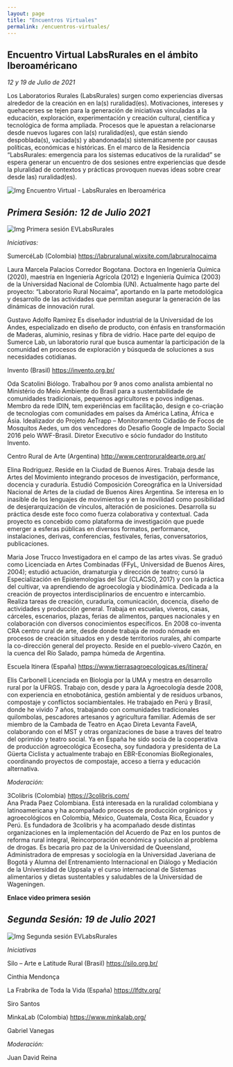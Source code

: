 ```yaml
---
layout: page
title: "Encuentros Virtuales"
permalink: /encuentros-virtuales/
---
```

## **Encuentro Virtual LabsRurales en el ámbito Iberoaméricano**

_12 y 19 de Julio de 2021_

Los Laboratorios Rurales (LabsRurales) surgen como experiencias diversas alrededor de la creación en en la(s) ruralidad(es). Motivaciones, intereses y quehacerses se tejen para la generación de iniciativas vinculadas a la educación, exploración, experimentación y creación cultural, científica y tecnológica de forma ampliada. Procesos que le apuestan a relacionarse desde nuevos lugares con la(s) ruralidad(es), que están siendo despoblada(s), vaciada(s) y abandonada(s) sistemáticamente por causas políticas, económicas e históricas. En el marco de la Residencia “LabsRurales: emergencia para los sistemas educativos de la ruralidad” se espera generar un encuentro de dos sesiones entre experiencias que desde la pluralidad de contextos y prácticas provoquen nuevas ideas sobre crear desde las) ruralidad(es). 

![Img Encuentro Virtual - LabsRurales en Iberoamérica](https://user-images.githubusercontent.com/87378353/125688753-b1613393-d419-44b8-b66c-fb33a71449c5.jpg)



## **_Primera Sesión: 12 de Julio 2021_**

![Img Primera sesión EVLabsRurales](https://user-images.githubusercontent.com/87378353/125688819-3a01d273-c590-4ac6-bd1f-272e54d50b00.jpg)

_Iniciativas:_

SumercéLab  (Colombia)                  https://labruralunal.wixsite.com/labruralnocaima 

Laura Marcela Palacios Corredor
Bogotana. Doctora en Ingeniería Química (2020), maestría en Ingeniería Agrícola (2012) e Ingeniería Química (2003) de la Universidad Nacional de Colombia (UN).  Actualmente hago parte del proyecto: “Laboratorio Rural Nocaima”, aportando en la parte metodológica y desarrollo de las actividades que permitan asegurar la generación de las dinámicas de innovación rural.

Gustavo Adolfo Ramírez
Es diseñador industrial de la Universidad de los Andes, especializado en diseño de producto, con énfasis en transformación de Maderas, aluminio, resinas y fibra de vidrio. Hace parte del equipo de Sumerce Lab, un laboratorio rural que busca aumentar la participación de la comunidad en procesos de exploración y búsqueda de soluciones a sus necesidades cotidianas.

Invento (Brasil)                         https://invento.org.br/

Oda Scatolini 
Biólogo. Trabalhou por 9 anos como analista ambiental no Ministério do Meio Ambiente do Brasil para a sustentabilidade de comunidades tradicionais, pequenos agricultores e povos indígenas. Membro da rede IDIN, tem experiências em facilitação, design e co-criação de tecnologias com comunidades em países da América Latina, África e Ásia. Idealizador do Projeto AeTrapp – Monitoramento Cidadão de Focos de Mosquitos Aedes, um dos vencedores do Desafio Google de Impacto Social 2016 pelo WWF-Brasil. Diretor Executivo e sócio fundador do Instituto Invento.


Centro Rural de Arte (Argentina)         http://www.centroruraldearte.org.ar/

Elina Rodriguez.
Reside en la Ciudad de Buenos Aires. Trabaja desde las Artes del Movimiento integrando procesos de investigación, performance, docencia y curaduría. Estudió Composición Coreográfica en la Universidad Nacional de Artes de la ciudad de Buenos Aires Argentina. Se interesa en lo inasible de los lenguajes de movimientos y en la movilidad como posibilidad de desjerarquización de vínculos, alteración de posiciones. Desarrolla su práctica desde este foco como fuerza colaborativa y contextual. Cada proyecto es concebido como plataforma de investigación que puede emerger a esferas públicas en diversos formatos, performance, instalaciones, derivas, conferencias, festivales, ferias, conversatorios, publicaciones.

Maria Jose Trucco
Investigadora en el campo de las artes vivas. Se graduó como Licenciada en Artes Combinadas (FFyL, Universidad de Buenos Aires, 2004); estudió actuación, dramaturgia y dirección de teatro; cursó la Especialización en Epistemologías del Sur (CLACSO, 2017) y con la práctica del cultivar, va aprendiendo de agroecología y biodinámica.  Dedicada a la creación de proyectos interdisciplinarios de encuentro e intercambio. Realiza tareas de creación, curaduría, comunicación, docencia, diseño de actividades y producción general. Trabaja en escuelas, viveros, casas, cárceles, escenarios, plazas, ferias de alimentos, parques nacionales y en colaboración con diversos conocimientos específicos. En 2008 co-inventa CRA centro rural de arte, desde donde trabaja de modo nómade en procesos de creación situados en y desde territorios rurales, ahí comparte la co-dirección general del proyecto. Reside en el pueblo-vivero Cazón, en la cuenca del Río Salado, pampa húmeda de Argentina.

Escuela Itinera (España)                 https://www.tierrasagroecologicas.es/itinera/

Elis Carbonell 
Licenciada en Biologia por la UMA y mestra en desarrollo rural por la UFRGS. Trabajo con, desde y para la Agroecología desde 2008, con experiencia en etnobotánica, gestión ambiental y de residuos urbanos, compostaje y conflictos sociambientales. He trabajado en Perú y Brasil, donde he vivido 7 años,  trabajando con comunidades tradicionales quilombolas, pescadores artesanos y agricultura familiar. Además de ser miembro de la Cambada de Teatro en Açao Direta Levanta FavelA, colaborando con el MST y otras organizaciones de base a traves del  teatro del oprimido y teatro social. Ya en España he sido socia de la cooperativa de producción agroecológica Ecosecha, soy fundadora y presidenta de La Güerta Ciclista y actualmente trabajo en EBR-Economías BioRegionales, coordinando proyectos de compostaje, acceso a tierra y educación alternativa.

_Moderación:_

3Colibris  (Colombia)                    https://3colibris.com/            
Ana Prada Paez
Colombiana. Está interesada en la ruralidad colombiana y latinoamericana y ha acompañado procesos de producción orgánicos y agroecológicos en Colombia, México, Guatemala, Costa Rica, Ecuador y Perú. Es fundadora de 3colibris y ha acompañado desde distintas organizaciones en la implementación del Acuerdo de Paz en los puntos de reforma rural integral, Reincorporación económica y solución al problema de drogas. Es becaria pro paz de la Universidad de Queensland,  Administradora de empresas y sociología en la Universidad Javeriana de Bogotá y Alumna del Entrenamiento Internacional en Diálogo y Mediación de la Universidad de Uppsala y el curso internacional de Sistemas alimentarios y dietas sustentables y saludables de la Universidad de Wageningen.

**Enlace video primera sesión**


## **_Segunda Sesión: 19 de Julio 2021_**

![Img Segunda sesión EVLabsRurales](https://user-images.githubusercontent.com/87378353/125688851-dfb5842f-c689-4123-9c58-b56a530c7d7c.jpg)

_Iniciativas_

Silo  – Arte e Latitude Rural   (Brasil) https://silo.org.br/

Cinthia Mendonça  

La Frabrika de Toda la Vida    (España)  https://lfdtv.org/

Siro Santos


MinkaLab   (Colombia)     https://www.minkalab.org/    
 
Gabriel Vanegas 

_Moderación:_

Juan David Reina

